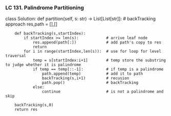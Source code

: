 ### LC 131. Palindrome Partitioning
class Solution:
    def partition(self, s: str) -> List[List[str]]:
        # backTracking approach
        res,path = [],[]

        def backTracking(s,startIndex):
            if startIndex >= len(s):            # arrive leaf node
                res.append(path[:])             # add path's copy to res
                return 
            for i in range(startIndex,len(s)):  # use for loop for level traversal
                temp = s[startIndex:i+1]        # temp store the substring to judge whether it is palindrome 
                if temp == temp[::-1]:          # if temp is a palindrome
                    path.append(temp)           # add it to path
                    backTracking(s,i+1)         # recusion
                    path.pop()                  # backTracking
                else:
                    continue                    # is not a palindrome and skip 
        
        backTracking(s,0)
        return res